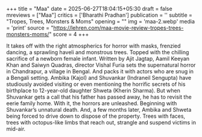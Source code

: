 +++
title = "Maa"
date = 2025-06-27T18:04:15+05:30
draft = false
mreviews = ["Maa"]
critics = ['Bharathi Pradhan']
publication = ''
subtitle = "Tropes, Trees, Monsters & Moms"
opening = ""
img = 'maa-2.webp'
media = 'print'
source = "https://lehren.com/maa-movie-review-tropes-trees-monsters-moms/"
score = 4
+++

It takes off with the right atmospherics for horror with masks, frenzied dancing, a sprawling haveli and monstrous trees. Topped with the chilling sacrifice of a newborn female infant. Written by Ajit Jagtap, Aamil Keeyan Khan and Saiwyn Quadras, director Vishal Furia sets the supernatural horror in Chandrapur, a village in Bengal. And packs it with actors who are snug in a Bengali setting. Ambika (Kajol) and Shuvankar (Indraneil Sengupta) have studiously avoided visiting or even mentioning the horrific secrets of his birthplace to 12-year-old daughter Shweta (Kherin Sharma). But when Shuvankar gets a call that his father has passed away, he has to revisit the eerie family home. With it, the horrors are unleashed. Beginning with Shuvankar’s unnatural death. And, a few months later, Ambika and Shweta being forced to drive down to dispose of the property. Trees with faces, trees with octopus-like limbs that reach out, strangle and suspend victims in mid-air.
